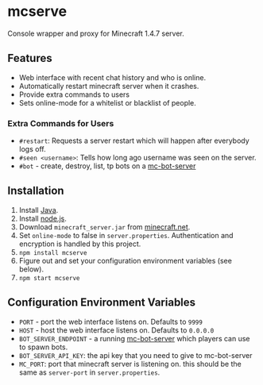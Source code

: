 # mcserve

Console wrapper and proxy for Minecraft 1.4.7 server.

## Features

 * Web interface with recent chat history and who is online.
 * Automatically restart minecraft server when it crashes.
 * Provide extra commands to users
 * Sets online-mode for a whitelist or blacklist of people.

### Extra Commands for Users

 * `#restart`: Requests a server restart which will happen after everybody
   logs off.
 * `#seen <username>`: Tells how long ago username was seen on the server.
 * `#bot` - create, destroy, list, tp bots on a
   [mc-bot-server](https://github.com/superjoe30/mc-bot-server)

## Installation

1. Install [Java](http://java.com).
2. Install [node.js](http://nodejs.org/).
3. Download `minecraft_server.jar` from [minecraft.net](http://minecraft.net/).
4. Set `online-mode` to false in `server.properties`. Authentication and
   encryption is handled by this project.
5. `npm install mcserve`
6. Figure out and set your configuration environment variables (see below).
7. `npm start mcserve`

## Configuration Environment Variables

 * `PORT` - port the web interface listens on. Defaults to `9999`
 * `HOST` - host the web interface listens on. Defaults to `0.0.0.0`
 * `BOT_SERVER_ENDPOINT` - a running
   [mc-bot-server](https://github.com/superjoe30/mc-bot-server) which players
   can use to spawn bots.
 * `BOT_SERVER_API_KEY`: the api key that you need to give to mc-bot-server
 * `MC_PORT`: port that minecraft server is listening on. this should be the
   same as `server-port` in `server.properties`.

